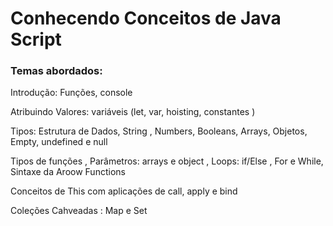 <h1>Conhecendo Conceitos de Java Script</h1>
<h3>Temas abordados:</h3>
<p>Introdução: Funções, console</p>
<p>Atribuindo Valores: variáveis (let, var, hoisting, constantes  )</p>
<p>Tipos: Estrutura de Dados, String , Numbers, Booleans, Arrays, Objetos, Empty, undefined e null</p>
<p>Tipos de funções , Parâmetros: arrays e object , Loops: if/Else , For e While, Sintaxe da Aroow Functions </p>
<p>Conceitos de This com aplicações de call, apply e bind </p>
<p>Coleções Cahveadas : Map e Set</p>